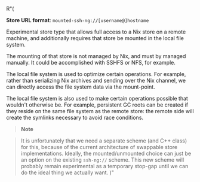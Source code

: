 R"(

**Store URL format**: `mounted-ssh-ng://[username@]hostname`

Experimental store type that allows full access to a Nix store on a remote machine,
and additionally requires that store be mounted in the local file system.

The mounting of that store is not managed by Nix, and must by managed manually.
It could be accomplished with SSHFS or NFS, for example.

The local file system is used to optimize certain operations.
For example, rather than serializing Nix archives and sending over the Nix channel,
we can directly access the file system data via the mount-point.

The local file system is also used to make certain operations possible that wouldn't otherwise be.
For example, persistent GC roots can be created if they reside on the same file system as the remote store:
the remote side will create the symlinks necessary to avoid race conditions.

> **Note**

> It is unfortunately that we need a separate scheme (and C++ class) for this, because of the current architecture of swappable store implementations.
> Ideally, the mounted/unmounted choice can just be an option on the existing `ssh-ng://` scheme.
> This new scheme will probably remain experimental as a temporary stop-gap until we can do the ideal thing we actually want.
)"
